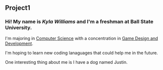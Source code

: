 ## Project1

### Hi! My name is ***Kyla Williams*** and I'm a freshman at **Ball State University**. 
 
I'm majoring in <ins>Computer Science</ins> with a concentration in <ins>Game Design and Development</ins>.

I'm hoping to learn new coding lanaguages that could help me in the future.

One interesting thing about me is I have a dog named Justin.

